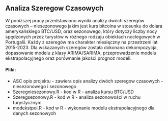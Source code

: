 ## Analiza Szeregow Czasowych

W poniższej pracy przedstawiono wyniki analizy dwóch szeregów czasowych – niesezonowego jakim jest kurs bitcoina w stosunku do dolara amerykańskiego BTC/USD, 
oraz sezonowego, który dotyczy liczby nocy spędzonych przez turystów w różnego rodzaju obiektach noclegowych w Portugalii. Każdy z szeregów ma charakter miesięczny na przestrzeni lat 2015-2023. 
Dla wskazanych szeregów została dokonana dekompozycja, dopasowanie modelu z klasy ARIMA/SARIMA, przeprowadzenie modelu ekstrapolacyjnego oraz porównanie jakości prognoz modeli. 

#### Pliki:
- ASC opis projektu - zawiera opis analizy dwóch szeregow czasowych - niesezonowego i sezonowego
- Szeregniesezonowy.R - kod w R - analiza kursu BTC/USD
- Szeregsezonowy.R - kod w R - analiza sezonowości w ruchu turystycznym
- modekstpol.R - kod w R - wykonanie modelu ekstrapolacyjnego dla danych sezonowych 
